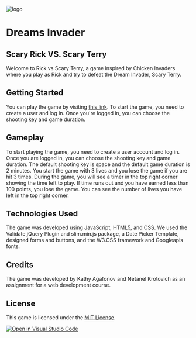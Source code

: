 ![logo](https://user-images.githubusercontent.com/85673795/235356923-acf4ceb9-6700-428f-bc20-5e10dcce5067.png)

# Dreams Invader
## Scary Rick VS. Scary Terry

Welcome to Rick vs Scary Terry, a game inspired by Chicken Invaders where you play as Rick and try to defeat the Dream Invader, Scary Terry.

## Getting Started

You can play the game by visiting [this link](https://web-development-environments-2023.github.io/assignment2-206332348_311272413/#). To start the game, you need to create a user and log in. Once you're logged in, you can choose the shooting key and game duration.

## Gameplay

To start playing the game, you need to create a user account and log in. Once you are logged in, you can choose the shooting key and game duration. 
The default shooting key is space and the default game duration is 2 minutes. You start the game with 3 lives and you lose the game if you are hit 3 times.
During the game, you will see a timer in the top right corner showing the time left to play.
If time runs out and you have earned less than 100 points, you lose the game. You can see the number of lives you have left in the top right corner.

## Technologies Used

The game was developed using JavaScript, HTML5, and CSS. We used the Validate jQuery Plugin and slim.min.js package, a Date Picker Template, designed forms and buttons, and the W3.CSS framework and Googleapis fonts.

## Credits

The game was developed by Kathy Agafonov and Netanel Krotovich as an assignment for a web development course.

## License

This game is licensed under the [MIT License](https://opensource.org/licenses/MIT).

[![Open in Visual Studio Code](https://classroom.github.com/assets/open-in-vscode-718a45dd9cf7e7f842a935f5ebbe5719a5e09af4491e668f4dbf3b35d5cca122.svg)](https://classroom.github.com/online_ide?assignment_repo_id=10927429&assignment_repo_type=AssignmentRepo)
